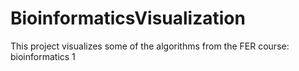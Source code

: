 # BioinformaticsVisualization
This project visualizes some of the algorithms from the FER course: bioinformatics 1 
